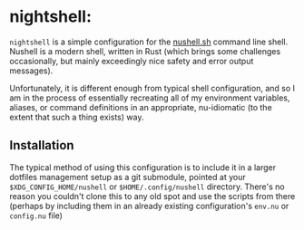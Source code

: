 # nightshell:

`nightshell` is a simple configuration for the [nushell.sh](https://nushell.sh)
command line shell. Nushell is a modern shell, written in Rust (which brings
some challenges occasionally, but mainly exceedingly nice safety and error
output messages).

Unfortunately, it is different enough from typical shell configuration, and so I
am in the process of essentially recreating all of my environment variables,
aliases, or command definitions in an appropriate, nu-idiomatic (to the extent
that such a thing exists) way.

## Installation

The typical method of using this configuration is to include it in a larger
dotfiles management setup as a git submodule, pointed at your
`$XDG_CONFIG_HOME/nushell` or `$HOME/.config/nushell` directory. There's no
reason you couldn't clone this to any old spot and use the scripts from there
(perhaps by including them in an already existing configuration's `env.nu` or
`config.nu` file)
